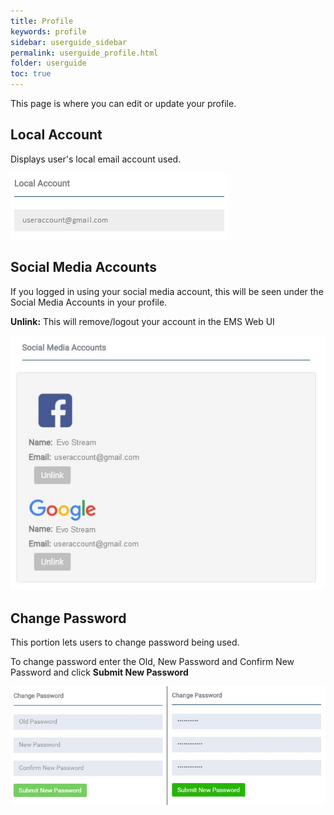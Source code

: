 ```yaml
---
title: Profile
keywords: profile
sidebar: userguide_sidebar
permalink: userguide_profile.html
folder: userguide
toc: true
---
```




This page is where you can edit or update your profile.



## Local Account

Displays user's local email account used.

![](images/userguide/profile_localaccount.jpg)



## Social Media Accounts

If you logged in using your social media account, this will be seen under the Social Media Accounts in your profile. 

**Unlink:** This will remove/logout your account in the EMS Web UI

![](images/userguide/profile_social.jpg)





## Change Password

This portion lets users to change password being used.

To change password enter the Old, New Password and Confirm New Password and click **Submit New Password**

![](images/userguide/profile_changepw.jpg)

